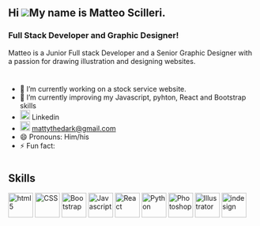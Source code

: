 ## Hi ![](https://user-images.githubusercontent.com/18350557/176309783-0785949b-9127-417c-8b55-ab5a4333674e.gif)My name is Matteo Scilleri.

### Full Stack Developer and Graphic Designer!

 Matteo is a Junior Full stack Developer and a Senior Graphic Designer with a passion for drawing illustration and designing websites.
#
- 🔭 I’m currently working on a stock service website.
- 🌱 I’m currently improving my Javascript, pyhton, React and Bootstrap skills
- <a><img href="https://www.linkedin.com/in/matteo-scilleri/" src="https://cdn.icon-icons.com/icons2/805/PNG/512/linkedin_icon-icons.com_65929.png" width="20" height="20" alt="linkedin" /> Linkedin </a>
- <a><img href="" src="https://cdn.icon-icons.com/icons2/2631/PNG/512/gmail_new_logo_icon_159149.png" width="20" height="20" alt="gmail" /> mattythedark@gmail.com </a>
- 😄 Pronouns: Him/his
- ⚡ Fun fact:
#
## Skills
<p align="left">
<a><img src="https://cdn.icon-icons.com/icons2/2107/PNG/512/file_type_html_icon_130541.png" width="50" height="50" alt="html5" /></a>
<a><img src="https://cdn.icon-icons.com/icons2/2107/PNG/512/file_type_css_icon_130661.png"  width="50" height="50" alt="CSS" /></a>
<a><img src="https://cdn.icon-icons.com/icons2/3877/PNG/512/bootstrap_icon_245310.png"  width="50" height="50" alt="Bootstrap" /></a>
<a><img src="https://cdn.icon-icons.com/icons2/2108/PNG/512/javascript_icon_130900.png"  width="50" height="50" alt="Javascript" /></a>
<a><img src="https://cdn.icon-icons.com/icons2/2415/PNG/512/react_original_logo_icon_146374.png"  width="50" height="50" alt="React" /></a>
<a><img src="https://cdn.icon-icons.com/icons2/112/PNG/512/python_18894.png"  width="50" height="50" alt="Python" /></a>
<a><img src="https://cdn.icon-icons.com/icons2/2107/PNG/512/file_type_photoshop_icon_130268.png"  width="50" height="50" alt="Photoshop" /></a>
<a><img src="https://cdn.icon-icons.com/icons2/2699/PNG/512/adobe_illustrator_logo_icon_170615.png"  width="50" height="50" alt="Illustrator" /></a>
<a><img src="https://cdn.icon-icons.com/icons2/195/PNG/256/InDesign_23549.png"  width="50" height="50" alt="indesign" /></a>
